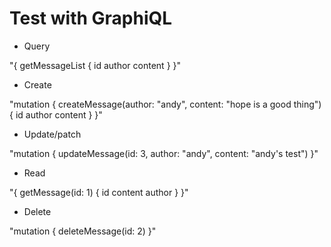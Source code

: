# Test with GraphiQL

- Query

"{
  getMessageList {
    id
    author
    content
  }
}"

- Create

"mutation {
  createMessage(author: "andy", content: "hope is a good thing") {
    id author content
  }
}"

- Update/patch

"mutation {
  updateMessage(id: 3, author: "andy", content: "andy's test")
}"

- Read

"{
  getMessage(id: 1) {
    id content author
  }
}"

- Delete

"mutation {
  deleteMessage(id: 2)
}"
